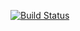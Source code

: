 [![Build Status](https://travis-ci.com/Mohamed-Ramadan/DemoCI.svg?branch=master)](https://travis-ci.com/Mohamed-Ramadan/DemoCI)


